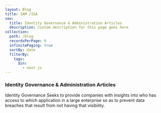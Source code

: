 ```yaml
---
layout: Blog
title: IAM /IGA
seo:
  title: Identity Governance & Administration Articles
  description: Custom description for this page goes here
collection:
  path: /blog
  recordsPerPage: 9
  infinitePaging: true
  sortBy: date
  filterBy:
    tags:
      $in:
        - next-js
---
```


### Identity Governance & Administration Articles

Identity Governance Seeks to provide companies with insights into who has access to which application in a large enterprise so as to prevent data breaches that result from not having that visibility.

